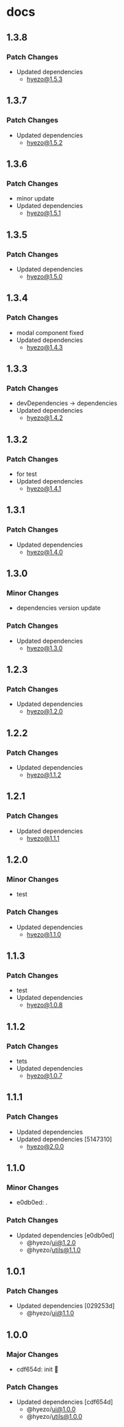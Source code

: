 # docs

## 1.3.8

### Patch Changes

- Updated dependencies
  - hyezo@1.5.3

## 1.3.7

### Patch Changes

- Updated dependencies
  - hyezo@1.5.2

## 1.3.6

### Patch Changes

- minor update
- Updated dependencies
  - hyezo@1.5.1

## 1.3.5

### Patch Changes

- Updated dependencies
  - hyezo@1.5.0

## 1.3.4

### Patch Changes

- modal component fixed
- Updated dependencies
  - hyezo@1.4.3

## 1.3.3

### Patch Changes

- devDependencies -> dependencies
- Updated dependencies
  - hyezo@1.4.2

## 1.3.2

### Patch Changes

- for test
- Updated dependencies
  - hyezo@1.4.1

## 1.3.1

### Patch Changes

- Updated dependencies
  - hyezo@1.4.0

## 1.3.0

### Minor Changes

- dependencies version update

### Patch Changes

- Updated dependencies
  - hyezo@1.3.0

## 1.2.3

### Patch Changes

- Updated dependencies
  - hyezo@1.2.0

## 1.2.2

### Patch Changes

- Updated dependencies
  - hyezo@1.1.2

## 1.2.1

### Patch Changes

- Updated dependencies
  - hyezo@1.1.1

## 1.2.0

### Minor Changes

- test

### Patch Changes

- Updated dependencies
  - hyezo@1.1.0

## 1.1.3

### Patch Changes

- test
- Updated dependencies
  - hyezo@1.0.8

## 1.1.2

### Patch Changes

- tets
- Updated dependencies
  - hyezo@1.0.7

## 1.1.1

### Patch Changes

- Updated dependencies
- Updated dependencies [5147310]
  - hyezo@2.0.0

## 1.1.0

### Minor Changes

- e0db0ed: .

### Patch Changes

- Updated dependencies [e0db0ed]
  - @hyezo/ui@1.2.0
  - @hyezo/utils@1.1.0

## 1.0.1

### Patch Changes

- Updated dependencies [029253d]
  - @hyezo/ui@1.1.0

## 1.0.0

### Major Changes

- cdf654d: init 🧤

### Patch Changes

- Updated dependencies [cdf654d]
  - @hyezo/ui@1.0.0
  - @hyezo/utils@1.0.0
